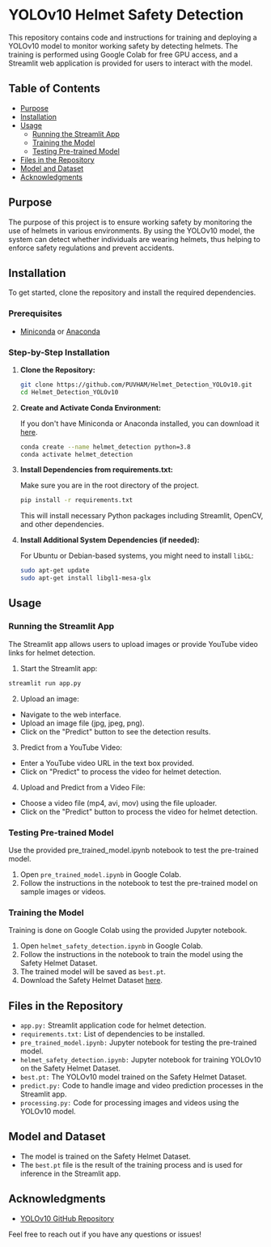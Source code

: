 # YOLOv10 Helmet Safety Detection

This repository contains code and instructions for training and deploying a YOLOv10 model to monitor working safety by detecting helmets. The training is performed using Google Colab for free GPU access, and a Streamlit web application is provided for users to interact with the model.

## Table of Contents
- [Purpose](#purpose)
- [Installation](#installation)
- [Usage](#usage)
  - [Running the Streamlit App](#running-the-streamlit-app)
  - [Training the Model](#training-the-model)
  - [Testing Pre-trained Model](#testing-pre-trained-model)
- [Files in the Repository](#files-in-the-repository)
- [Model and Dataset](#model-and-dataset)
- [Acknowledgments](#acknowledgments)

## Purpose

The purpose of this project is to ensure working safety by monitoring the use of helmets in various environments. By using the YOLOv10 model, the system can detect whether individuals are wearing helmets, thus helping to enforce safety regulations and prevent accidents.

## Installation

To get started, clone the repository and install the required dependencies.

### Prerequisites

- [Miniconda](https://docs.conda.io/en/latest/miniconda.html) or [Anaconda](https://www.anaconda.com/products/distribution)

### Step-by-Step Installation

1. **Clone the Repository:**

    ```bash
    git clone https://github.com/PUVHAM/Helmet_Detection_YOLOv10.git
    cd Helmet_Detection_YOLOv10
    ```

2. **Create and Activate Conda Environment:**

    If you don't have Miniconda or Anaconda installed, you can download it [here](https://docs.conda.io/en/latest/miniconda.html).

    ```bash
    conda create --name helmet_detection python=3.8
    conda activate helmet_detection
    ```

3. **Install Dependencies from requirements.txt:**

    Make sure you are in the root directory of the project.

    ```bash
    pip install -r requirements.txt
    ```

    This will install necessary Python packages including Streamlit, OpenCV, and other dependencies.

4. **Install Additional System Dependencies (if needed):**

    For Ubuntu or Debian-based systems, you might need to install `libGL`:

    ```bash
    sudo apt-get update
    sudo apt-get install libgl1-mesa-glx
    ```

## Usage 

### Running the Streamlit App

The Streamlit app allows users to upload images or provide YouTube video links for helmet detection.

1. Start the Streamlit app:

```bash
streamlit run app.py
```

2. Upload an image:

* Navigate to the web interface.
* Upload an image file (jpg, jpeg, png).
* Click on the "Predict" button to see the detection results.

3. Predict from a YouTube Video:

* Enter a YouTube video URL in the text box provided.
* Click on "Predict" to process the video for helmet detection.

4. Upload and Predict from a Video File:

* Choose a video file (mp4, avi, mov) using the file uploader.
* Click on the "Predict" button to process the video for helmet detection.

### Testing Pre-trained Model
Use the provided pre_trained_model.ipynb notebook to test the pre-trained model.

1. Open `pre_trained_model.ipynb` in Google Colab.
2. Follow the instructions in the notebook to test the pre-trained model on sample images or videos.

### Training the Model
Training is done on Google Colab using the provided Jupyter notebook.

1. Open `helmet_safety_detection.ipynb` in Google Colab.
2. Follow the instructions in the notebook to train the model using the Safety Helmet Dataset.
3. The trained model will be saved as `best.pt`.
4. Download the Safety Helmet Dataset [here](https://drive.google.com/file/d/1twdtZEfcw4ghSZIiPDypJurZnNXzMO7R/view).

## Files in the Repository
* `app.py:` Streamlit application code for helmet detection.
* `requirements.txt:` List of dependencies to be installed.
* `pre_trained_model.ipynb:` Jupyter notebook for testing the pre-trained model.
* `helmet_safety_detection.ipynb:` Jupyter notebook for training YOLOv10 on the Safety Helmet Dataset.
* `best.pt:` The YOLOv10 model trained on the Safety Helmet Dataset.
* `predict.py:` Code to handle image and video prediction processes in the Streamlit app.
* `processing.py:` Code for processing images and videos using the YOLOv10 model.

## Model and Dataset
* The model is trained on the Safety Helmet Dataset.
* The `best.pt` file is the result of the training process and is used for inference in the Streamlit app.

## Acknowledgments
* [YOLOv10 GitHub Repository](https://github.com/THU-MIG/yolov10)

Feel free to reach out if you have any questions or issues!

